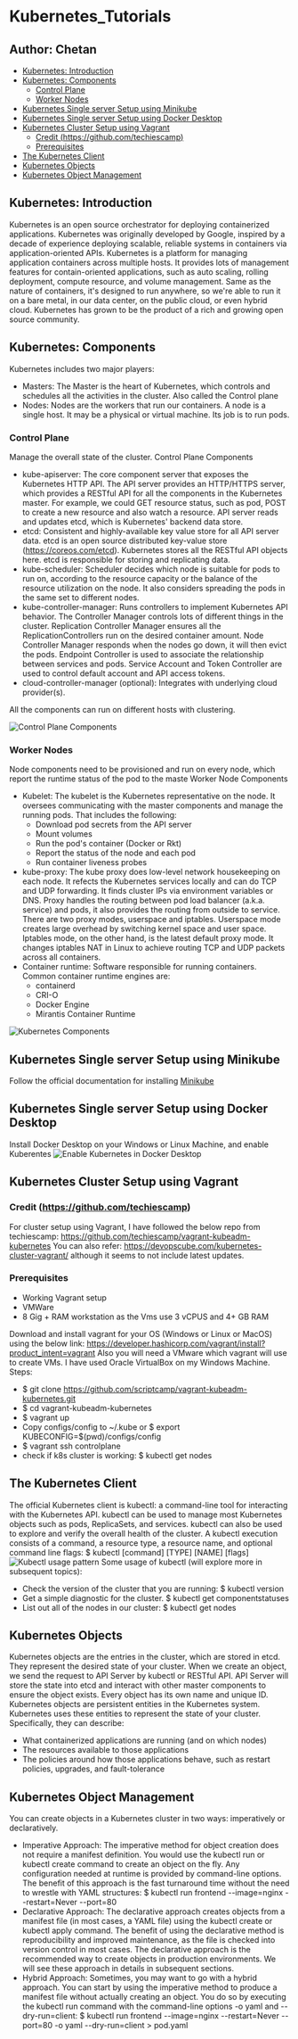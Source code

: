 # Kubernetes_Tutorials <!-- omit in toc -->
## Author: Chetan <!-- omit in toc -->

- [Kubernetes: Introduction ](#kubernetes-introduction-)
- [Kubernetes: Components ](#kubernetes-components-)
  - [Control Plane ](#control-plane-)
  - [Worker Nodes ](#worker-nodes-)
- [Kubernetes Single server Setup using Minikube ](#kubernetes-single-server-setup-using-minikube-)
- [Kubernetes Single server Setup using Docker Desktop ](#kubernetes-single-server-setup-using-docker-desktop-)
- [Kubernetes Cluster Setup using Vagrant ](#kubernetes-cluster-setup-using-vagrant-)
  - [Credit (https://github.com/techiescamp)](#credit-httpsgithubcomtechiescamp)
  - [Prerequisites](#prerequisites)
- [The Kubernetes Client ](#the-kubernetes-client-)
- [Kubernetes Objects ](#kubernetes-objects-)
- [Kubernetes Object Management ](#kubernetes-object-management-)


## Kubernetes: Introduction <a name="kubernetes-introduction"></a>
Kubernetes is an open source orchestrator for deploying containerized applications. Kubernetes was originally developed by Google, inspired by a decade of experience deploying scalable, reliable systems in containers via application-oriented APIs. Kubernetes is a platform for managing application containers across multiple hosts. It provides lots of management features for contain-oriented applications, such as auto scaling, rolling deployment, compute resource, and volume management. Same as the nature of containers, it's designed to run anywhere, so we're able to run it on a bare metal, in our data center, on the public cloud, or even hybrid cloud.
Kubernetes has grown to be the product of a rich and growing open source community.

## Kubernetes: Components <a name="kubernetes-components"></a>
Kubernetes includes two major players:
- Masters: The Master is the heart of Kubernetes, which controls and schedules all the activities in the cluster. Also called the Control plane
- Nodes: Nodes are the workers that run our containers. A node is a single host. It may be a physical or virtual machine. Its job is to run pods.

### Control Plane <a name="control-plane"></a>
Manage the overall state of the cluster.
Control Plane Components

- kube-apiserver: The core component server that exposes the Kubernetes HTTP API. The API server provides an HTTP/HTTPS server, which provides a RESTful API for all the components in the Kubernetes master. For example, we could GET resource status, such as pod, POST to create a new resource and also watch a resource. API server reads and updates etcd, which is Kubernetes' backend data store.
- etcd: Consistent and highly-available key value store for all API server data. etcd is an open source distributed key-value store (https://coreos.com/etcd). Kubernetes stores all the RESTful API objects here. etcd is responsible for storing and replicating data.
- kube-scheduler: Scheduler decides which node is suitable for pods to run on, according to the resource capacity or the balance of the resource utilization on the node. It also considers spreading the pods in the same set to different nodes.
- kube-controller-manager: Runs controllers to implement Kubernetes API behavior. The Controller Manager controls lots of different things in the cluster. Replication Controller Manager ensures all the ReplicationControllers run on the desired container amount. Node Controller Manager responds when the nodes go down, it will then evict the pods. Endpoint Controller is used to associate the relationship between services and pods. Service Account and Token Controller are used to control default account and API access tokens.
- cloud-controller-manager (optional): Integrates with underlying cloud provider(s).

All the components can run on different hosts with clustering.

![Control Plane Components](image.png)

### Worker Nodes <a name="worker-nodes"></a>
Node components need to be provisioned and run on every node, which report the runtime status of the pod to the maste
Worker Node Components
- Kubelet: The kubelet is the Kubernetes representative on the node. It oversees communicating with the master components and manage the running pods. That includes the following:
  - Download pod secrets from the API server
  - Mount volumes
  - Run the pod's container (Docker or Rkt)
  - Report the status of the node and each pod
  - Run container liveness probes
- kube-proxy: The kube proxy does low-level network housekeeping on each node. It refects the Kubernetes services locally and can do TCP and UDP forwarding. It finds cluster IPs via environment variables or DNS. Proxy handles the routing between pod load balancer (a.k.a. service) and pods, it also provides the routing from outside to service. There are two proxy modes, userspace and iptables. Userspace mode creates large overhead by switching kernel space and user space. Iptables mode, on the other hand, is the latest default proxy mode. It changes iptables NAT in Linux to achieve routing TCP and UDP packets across all containers.
- Container runtime: Software responsible for running containers. Common container runtime engines are:
  - containerd
  - CRI-O
  - Docker Engine
  - Mirantis Container Runtime

![Kubernetes Components](image-1.png)

## Kubernetes Single server Setup using Minikube <a name="kubernetes-single-server-setup-using-minikube"></a>
Follow the official documentation for installing [Minikube](https://minikube.sigs.k8s.io/docs/start/?arch=%2Fwindows%2Fx86-64%2Fstable%2F.exe+download)

## Kubernetes Single server Setup using Docker Desktop <a name="kubernetes-single-server-setup-using-docker-desktop"></a>
Install Docker Desktop on your Windows or Linux Machine, and enable Kuberentes
![Enable Kubernetes in Docker Desktop](image-3.png)

## Kubernetes Cluster Setup using Vagrant <a name="kubernetes-cluster-setup-using-vagrant"></a>
### Credit (https://github.com/techiescamp)
For cluster setup using Vagrant, I have followed the below repo from techiescamp:
https://github.com/techiescamp/vagrant-kubeadm-kubernetes
You can also refer:
https://devopscube.com/kubernetes-cluster-vagrant/
although it seems to not include latest updates.

### Prerequisites
- Working Vagrant setup
- VMWare
- 8 Gig + RAM workstation as the Vms use 3 vCPUS and 4+ GB RAM

Download and install vagrant for your OS (Windows or Linux or MacOS) using the below link:
https://developer.hashicorp.com/vagrant/install?product_intent=vagrant
Also you will need a VMware which vagrant will use to create VMs. I have used Oracle VirtualBox on my Windows Machine.
Steps:
- $ git clone https://github.com/scriptcamp/vagrant-kubeadm-kubernetes.git
- $ cd vagrant-kubeadm-kubernetes
- $ vagrant up
- Copy configs/config to ~/.kube
  or
  $ export KUBECONFIG=$(pwd)/configs/config
- $ vagrant ssh controlplane
- check if k8s cluster is working: $ kubectl get nodes


## The Kubernetes Client <a name="the-kubernetes-client"></a>
The official Kubernetes client is kubectl: a command-line tool for interacting with the Kubernetes API. kubectl can be used to manage most Kubernetes objects such as pods, ReplicaSets, and services. kubectl can also be used to explore and verify the overall health of the cluster.
A kubectl execution consists of a command, a resource type, a resource name, and optional command line flags:
$ kubectl [command] [TYPE] [NAME] [flags]
![Kubectl usage pattern](image-2.png)
Some usage of kubectl (will explore more in subsequent topics):
- Check the version of the cluster that you are running:
$ kubectl version
- Get a simple diagnostic for the cluster.
$ kubectl get componentstatuses
- List out all of the nodes in our cluster:
$ kubectl get nodes

## Kubernetes Objects <a name="kubernetes-objects"></a>
Kubernetes objects are the entries in the cluster, which are stored in etcd. They represent the desired state of your cluster. When we create an object, we send the request to API Server by kubectl or RESTful API. API Server will store the state into etcd and interact with other master components to ensure the object exists. Every object has its own name and unique ID.
Kubernetes objects are persistent entities in the Kubernetes system. Kubernetes uses these entities to represent the state of your cluster. Specifically, they can describe:
- What containerized applications are running (and on which nodes)
- The resources available to those applications
- The policies around how those applications behave, such as restart policies, upgrades, and fault-tolerance

## Kubernetes Object Management <a name="kubernetes-object-management"></a>
You can create objects in a Kubernetes cluster in two ways: imperatively or declaratively.
- Imperative Approach: The imperative method for object creation does not require a manifest definition. You would use the kubectl run or kubectl create command to create an object on the fly. Any configuration needed at runtime is provided by command-line options. The benefit of this approach is the fast turnaround time without the need to wrestle with YAML structures:
$ kubectl run frontend --image=nginx --restart=Never --port=80
- Declarative Approach: The declarative approach creates objects from a manifest file (in most cases, a YAML file) using the kubectl create or kubectl apply command. The benefit of using the declarative method is reproducibility and improved maintenance, as the file is checked into version control in most cases. The declarative approach is the recommended way to create objects in production environments. We will see these approach in details in subsequent sections.
- Hybrid Approach: Sometimes, you may want to go with a hybrid approach. You can start by using the imperative method to produce a manifest file without actually creating an object. You do so by executing the kubectl run command with the command-line options -o yaml and --dry-run=client:
$ kubectl run frontend --image=nginx --restart=Never --port=80 -o yaml --dry-run=client > pod.yaml

